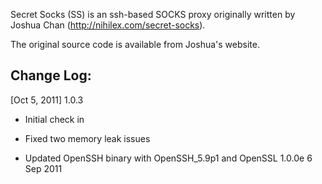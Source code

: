Secret Socks (SS) is an ssh-based SOCKS proxy originally written by Joshua Chan (http://nihilex.com/secret-socks). 

The original source code is available from Joshua's website. 

Change Log:
-----------

[Oct 5, 2011] 1.0.3

- Initial check in

- Fixed two memory leak issues

- Updated OpenSSH binary with OpenSSH_5.9p1 and OpenSSL 1.0.0e 6 Sep 2011

